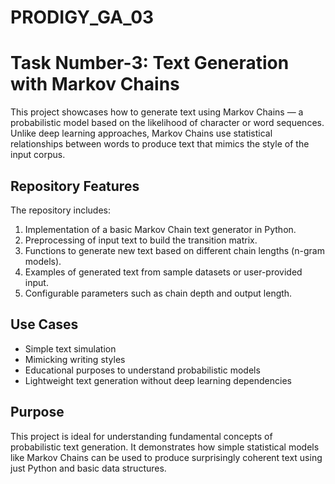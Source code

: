# PRODIGY_GA_03


# Task Number-3: Text Generation with Markov Chains

This project showcases how to generate text using Markov Chains — a probabilistic model based on the likelihood of character or word sequences. Unlike deep learning approaches, Markov Chains use statistical relationships between words to produce text that mimics the style of the input corpus.

## Repository Features

The repository includes:

1. Implementation of a basic Markov Chain text generator in Python.
2. Preprocessing of input text to build the transition matrix.
3. Functions to generate new text based on different chain lengths (n-gram models).
4. Examples of generated text from sample datasets or user-provided input.
5. Configurable parameters such as chain depth and output length.

## Use Cases

- Simple text simulation  
- Mimicking writing styles  
- Educational purposes to understand probabilistic models  
- Lightweight text generation without deep learning dependencies

## Purpose

This project is ideal for understanding fundamental concepts of probabilistic text generation. It demonstrates how simple statistical models like Markov Chains can be used to produce surprisingly coherent text using just Python and basic data structures.
